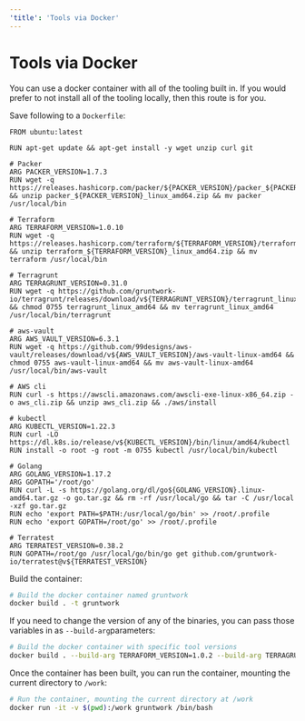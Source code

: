 ```yaml
---
'title': 'Tools via Docker'
---
```


# Tools via Docker

You can use a docker container with all of the tooling built in. If you would prefer to not install all of the tooling locally, then this route is for you.

Save following to a `Dockerfile`:

```docker
FROM ubuntu:latest

RUN apt-get update && apt-get install -y wget unzip curl git

# Packer
ARG PACKER_VERSION=1.7.3
RUN wget -q https://releases.hashicorp.com/packer/${PACKER_VERSION}/packer_${PACKER_VERSION}_linux_amd64.zip && unzip packer_${PACKER_VERSION}_linux_amd64.zip && mv packer /usr/local/bin

# Terraform
ARG TERRAFORM_VERSION=1.0.10
RUN wget -q https://releases.hashicorp.com/terraform/${TERRAFORM_VERSION}/terraform_${TERRAFORM_VERSION}_linux_amd64.zip && unzip terraform_${TERRAFORM_VERSION}_linux_amd64.zip && mv terraform /usr/local/bin

# Terragrunt
ARG TERRAGRUNT_VERSION=0.31.0
RUN wget -q https://github.com/gruntwork-io/terragrunt/releases/download/v${TERRAGRUNT_VERSION}/terragrunt_linux_amd64 && chmod 0755 terragrunt_linux_amd64 && mv terragrunt_linux_amd64 /usr/local/bin/terragrunt

# aws-vault
ARG AWS_VAULT_VERSION=6.3.1
RUN wget -q https://github.com/99designs/aws-vault/releases/download/v${AWS_VAULT_VERSION}/aws-vault-linux-amd64 && chmod 0755 aws-vault-linux-amd64 && mv aws-vault-linux-amd64 /usr/local/bin/aws-vault

# AWS cli
RUN curl -s https://awscli.amazonaws.com/awscli-exe-linux-x86_64.zip -o aws_cli.zip && unzip aws_cli.zip && ./aws/install

# kubectl
ARG KUBECTL_VERSION=1.22.3
RUN curl -LO https://dl.k8s.io/release/v${KUBECTL_VERSION}/bin/linux/amd64/kubectl
RUN install -o root -g root -m 0755 kubectl /usr/local/bin/kubectl

# Golang
ARG GOLANG_VERSION=1.17.2
ARG GOPATH='/root/go'
RUN curl -L -s https://golang.org/dl/go${GOLANG_VERSION}.linux-amd64.tar.gz -o go.tar.gz && rm -rf /usr/local/go && tar -C /usr/local -xzf go.tar.gz
RUN echo 'export PATH=$PATH:/usr/local/go/bin' >> /root/.profile
RUN echo 'export GOPATH=/root/go' >> /root/.profile

# Terratest
ARG TERRATEST_VERSION=0.38.2
RUN GOPATH=/root/go /usr/local/go/bin/go get github.com/gruntwork-io/terratest@v${TERRATEST_VERSION}
```

Build the container:

```bash
# Build the docker container named gruntwork
docker build . -t gruntwork
```

If you need to change the version of any of the binaries, you can pass those variables in as `--build-arg`parameters:

```bash
# Build the docker container with specific tool versions
docker build . --build-arg TERRAFORM_VERSION=1.0.2 --build-arg TERRAGRUNT_VERSION=0.31.0 -t gruntwork
```

Once the container has been built, you can run the container, mounting the current directory to `/work`:

```bash
# Run the container, mounting the current directory at /work
docker run -it -v $(pwd):/work gruntwork /bin/bash
```

<!-- ##DOCS-SOURCER-START
{"sourcePlugin":"Local File Copier","hash":"c922b3f024e1d414f8a1d8ce019ec366"}
##DOCS-SOURCER-END -->
